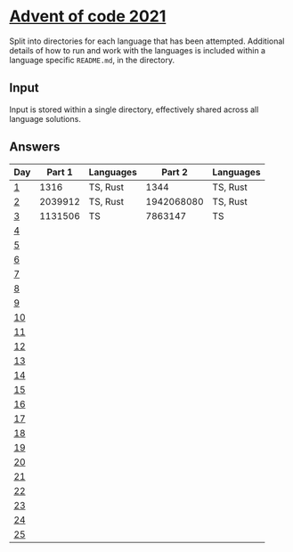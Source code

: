 # [Advent of code 2021](https://adventofcode.com/2021/)

Split into directories for each language that has been attempted. Additional
details of how to run and work with the languages is included within a language
specific `README.md`, in the directory.

## Input

Input is stored within a single directory, effectively shared across all
language solutions.

## Answers

| Day                                        | Part 1  | Languages | Part 2     | Languages |
| ---                                        | ------- | --------- | -------    | --------- |
| [1](https://adventofcode.com/2021/day/1)   | 1316    | TS, Rust  | 1344       | TS, Rust  |
| [2](https://adventofcode.com/2021/day/2)   | 2039912 | TS, Rust  | 1942068080 | TS, Rust  |
| [3](https://adventofcode.com/2021/day/3)   | 1131506 | TS        | 7863147    | TS        |
| [4](https://adventofcode.com/2021/day/4)   |         |           |            |           |
| [5](https://adventofcode.com/2021/day/5)   |         |           |            |           |
| [6](https://adventofcode.com/2021/day/6)   |         |           |            |           |
| [7](https://adventofcode.com/2021/day/7)   |         |           |            |           |
| [8](https://adventofcode.com/2021/day/8)   |         |           |            |           |
| [9](https://adventofcode.com/2021/day/9)   |         |           |            |           |
| [10](https://adventofcode.com/2021/day/10) |         |           |            |           |
| [11](https://adventofcode.com/2021/day/11) |         |           |            |           |
| [12](https://adventofcode.com/2021/day/12) |         |           |            |           |
| [13](https://adventofcode.com/2021/day/13) |         |           |            |           |
| [14](https://adventofcode.com/2021/day/14) |         |           |            |           |
| [15](https://adventofcode.com/2021/day/15) |         |           |            |           |
| [16](https://adventofcode.com/2021/day/16) |         |           |            |           |
| [17](https://adventofcode.com/2021/day/17) |         |           |            |           |
| [18](https://adventofcode.com/2021/day/18) |         |           |            |           |
| [19](https://adventofcode.com/2021/day/19) |         |           |            |           |
| [20](https://adventofcode.com/2021/day/20) |         |           |            |           |
| [21](https://adventofcode.com/2021/day/21) |         |           |            |           |
| [22](https://adventofcode.com/2021/day/22) |         |           |            |           |
| [23](https://adventofcode.com/2021/day/23) |         |           |            |           |
| [24](https://adventofcode.com/2021/day/24) |         |           |            |           |
| [25](https://adventofcode.com/2021/day/25) |         |           |            |           |
